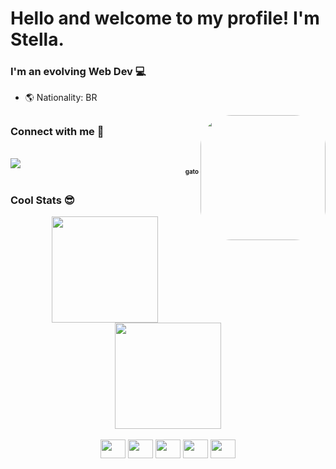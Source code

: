 # Hello and welcome to my profile! I'm Stella. 

### I'm an evolving Web Dev 💻
<!-- - 🌱 I’m currently learning: React, Typescript -->
- 🌎 Nationality: BR

<img align="right" height="200" style="border-radius: 50px;" src="https://i.imgur.com/CLUODaY.jpg">

##

### Connect with me 👥

<div style="display: inline_block"><br>
  <!-- <a href = "mailto:stellalleal@gmail.com" target="_blank"><img align="center" src="https://img.shields.io/badge/Gmail-D14836?style=for-the-badge&logo=gmail&logoColor=white"></a> -->
  <a href="https://www.linkedin.com/in/stelleal" target="_blank"><img align="center" src="https://img.shields.io/badge/LinkedIn-0077B5?style=for-the-badge&logo=linkedin&logoColor=white"></a>
  <div align="right"><sub><sup><strong>gato</strong></sup></sub></div>
</div>

##

### Cool Stats 😎

<div align="center">
  <a href="https://github.com/stelleal">
  <img height="170em" src="https://github-readme-stats.vercel.app/api?username=stelleal&show_icons=true&theme=dracula&include_all_commits=true&count_private=true"/>
  <img height="170em" src="https://github-readme-stats.vercel.app/api/top-langs/?username=stelleal&langs_count=7&theme=dracula"/>
  </a>
</div>
  
<div align="center" style="display: inline_block"><br>
  <img align="center" height="30" width="40" src="https://cdn.jsdelivr.net/gh/devicons/devicon/icons/go/go-original-wordmark.svg">
  <img align="center" height="30" width="40" src="https://cdn.jsdelivr.net/gh/devicons/devicon/icons/docker/docker-original-wordmark.svg">
  <img align="center" height="30" width="40" src="https://cdn.jsdelivr.net/gh/devicons/devicon/icons/javascript/javascript-original.svg">
  <img align="center" height="30" width="40" src="https://cdn.jsdelivr.net/gh/devicons/devicon/icons/nodejs/nodejs-original.svg">
  <img align="center" height="30" width="40" src="https://cdn.jsdelivr.net/gh/devicons/devicon/icons/mysql/mysql-original.svg">
</div>


  
  ##
  

